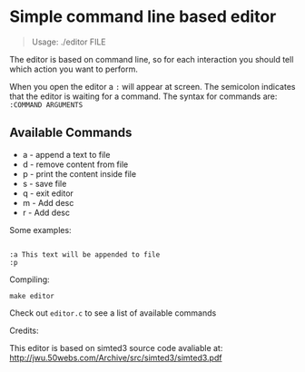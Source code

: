 # Simple command line based editor

> Usage:
> ./editor FILE

The editor is based on command line, so for each interaction you should tell
which action you want to perform.

When you open the editor a `:` will appear at screen. The semicolon indicates that
the editor is waiting for a command. The syntax for commands are: `:COMMAND ARGUMENTS`


## Available Commands

* a - append a text to file
* d - remove content from file
* p - print the content inside file
* s - save file
* q - exit editor
* m - Add desc
* r - Add desc

Some examples:

```

:a This text will be appended to file
:p

```

Compiling:

```
make editor
```

Check out `editor.c` to see a list of available commands

Credits:

This editor is based on simted3
source code avaliable at: http://jwu.50webs.com/Archive/src/simted3/simted3.pdf
